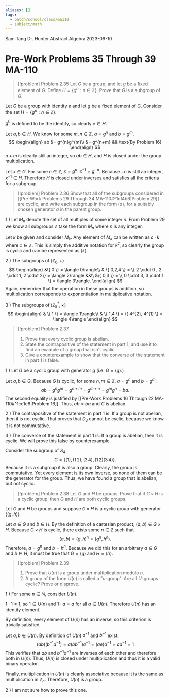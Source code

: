 ```yaml
---
aliases: []
tags:
  - batch/school/class/ma110
  - subject/math
---
```

Sam Tang
Dr. Hunter
Abstract Algebra
2023-09-10
# Pre-Work Problems 35 Through 39 MA-110

> [!problem] Problem 2.35
> Let $G$ be a group, and let $g$ be a fixed element of $G$. Define $H=\{ g^{n} : n \in \mathbb{Z}  \}$. Prove that $G$ is a subgroup of $G$.

Let $G$ be a group with identity $e$ and let $g$ be a fixed element of $G$. Consider the set $H=\{ g^{n}:n \in \mathbb{Z} \}$.

$g^{0}$ is defined to be the identity, so clearly $e \in H$.

Let $a, b \in H$. We know for some $m,n \in \mathbb{Z}$, $a=g^{n}$ and $b=g^{m}$.
$$
\begin{align}
ab &= g^{n}g^{m}\\
&= g^{n+m} && \text{By Problem 16}
\end{align}
$$
$n+m$ is clearly still an integer, so $ab \in H$, and $H$ is closed under the group multiplication.

Let $x \in G$. For some $n \in \mathbb{Z}$, $x=g^{n}$. $x^{-1}=g^{-n}$. Because $-n$ is still an integer, $x^{-1} \in H$. Therefore $H$ is closed under inverses and satisfies all the criteria for a subgroup.

> [!problem] Problem 2.36
> Show that all of the subgroups considered in [[Pre-Work Problems 29 Through 34 MA-110#^1df4b6|Problem 29]] are cyclic, and write each subgroup in the form $\langle a\rangle$, for a suitably chosen generator $a$ in the parent group.

1 ) Let $M_{n}$ denote the set of all multiples of some integer $n$. From Problem 29 we know all subgroups $\mathbb{Z}$ take the form $M_{n}$ where $n$ is any integer. 

Let $k$ be given and consider $M_{k}$. Any element of $M_{k}$ can be written as $c \cdot k$ where $c \in \mathbb{Z}$. This is simply the additive notation for $k^{c}$, so clearly the group is cyclic and can be represented as $\langle k\rangle$. 

2 ) The subgroups of $\langle \mathbb{Z}_{6}, +\rangle$
$$
\begin{align}
&\{ 0 \} = \langle 0\rangle\\
& \{ 0,2,4 \} = \{ 2 \cdot 0 , 2 \cdot 1, 2 \cdot 2\} = \langle 2\rangle &&\\
&\{ 0,3 \} = \{ 0 \cdot 3, 3 \cdot 1 \} = \langle 3\rangle.
\end{align}
$$
Again, remember that the operation in these groups is addition, so multiplication corresponds to exponentiation in multiplicative notation.

3 ) The subgroups of $\langle \mathbb{Z}^{*}_{5}, \times\rangle$
$$
\begin{align}
& \{ 1 \} = \langle 1\rangle\\
& \{ 1,4 \} = \{ 4^{2}, 4^{1} \} = \langle 4\rangle
\end{align}
$$

> [!problem] Problem 2.37
> 1. Prove that every cyclic group is abelian.
> 2. State the contrapositive of the statement in part 1, and use it to find an example of a group that isn't cyclic.
> 3. Give a counterexample to show that the converse of the statement in part 1 is false.

1 ) Let $G$ be a cyclic group with generator $g$ (i.e. $G=\langle g\rangle$.) 

Let $a, b \in G$. Because $G$ is cyclic, for some $n,m \in \mathbb{Z}$, $a=g^{n}$ and $b=g^{m}$.
$$
ab = g^{n}g^{m}= g^{n+m}=g^{m+n} = g^{m}g^{n} = ba.
$$
The second equality is justified by [[Pre-Work Problems 16 Through 22 MA-110#^1cc1e6|Problem 16]]. Thus, $ab=ba$ and $G$ is abelian.

2 ) The contrapositive of the statement in part 1 is: If a group is not abelian, then it is not cyclic. That proves that $D_{3}$ cannot be cyclic, because we know it is not commutative.

3 ) The converse of the statement in part 1 is: If a group is abelian, then it is cyclic. We will prove this false by counterexample.

Consider the subgroup of $S_{4}$.
$$
G = \{(1), (1\,2), (3 \, 4), (1\,2)(3\, 4) \}.
$$
Because it is a subgroup it is also a group. Clearly, the group is commutative. Yet every element is its own inverse, so none of them can be the generator for the group. Thus, we have found a group that is abelian,  but not cyclic.

<div class="page-break" style="page-break-after: always;"></div> 

> [!problem] Problem 2.38
> Let $G$ and $H$ be groups. Prove that if $G\times H$ is a cyclic group, then $G$ and $H$ are both cyclic groups.

Let $G$ and $H$ be groups and suppose $G\times H$ is a cyclic group with generator $\langle (g,h)\rangle$.

Let $a \in G$ and $b \in H$. By the definition of a cartesian product, $(a,b) \in G\times H$. Because $G\times H$ is cyclic, there exists some $n \in \mathbb{Z}$ such that
$$
(a,b) = (g,h)^{n} = (g^{n},h^{n}).
$$
Therefore, $a=g^{n}$ and $b=h^{n}$. Because we did this for an arbitrary $a \in G$ and $b \in H$, it must be true that $G=\langle g\rangle$ and $H=\langle h\rangle$.

> [!problem] Problem 2.39
> 1. Prove that $U(n)$ is a group under multiplication modulo $n$.
> 2. A group of the form $U(n)$ is called a "$u$-group". Are all $U$-groups cyclic? Prove or disprove.

1 ) For some $n \in \mathbb{N}$, consider $U(n)$. 

$1 \cdot1=1$, so $1 \in U(n)$ and $1 \cdot a=a$ for all $a \in U(n)$. Therefore $U(n)$ has an identity element.

By definition, every element of $U(n)$ has an inverse, so this criterion is trivially satisfied.

Let $a,b \in U(n)$. By definition of $U(n)$ $a^{-1}$ and $b^{-1}$ exist.
$$
(ab)(b^{-1}a^{-1}) = a(bb^{-1})a^{-1}=(ae)a^{-1}=aa^{-1}=1
$$
This verifies that $ab$ and $b^{-1}a^{-1}$ are inverses of each other and therefore both in $U(n)$. Thus, $U(n)$ is closed under multiplication and thus it is a valid binary operator.

Finally, multiplication in $U(n)$ is clearly associative because it is the same as multiplication in $\mathbb{Z}_{n}$. Therefore, $U(n)$ is a group.

2 ) I am not sure how to prove this one.